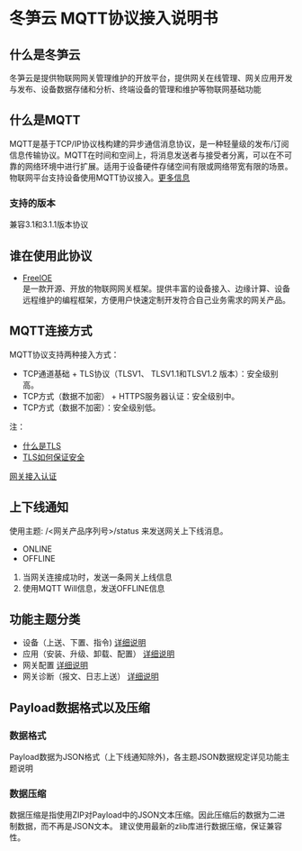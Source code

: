 # 冬笋云 MQTT协议接入说明书

## 什么是冬笋云

冬笋云是提供物联网网关管理维护的开放平台，提供网关在线管理、网关应用开发与发布、设备数据存储和分析、终端设备的管理和维护等物联网基础功能

## 什么是MQTT

MQTT是基于TCP/IP协议栈构建的异步通信消息协议，是一种轻量级的发布/订阅信息传输协议。MQTT在时间和空间上，将消息发送者与接受者分离，可以在不可靠的网络环境中进行扩展。适用于设备硬件存储空间有限或网络带宽有限的场景。物联网平台支持设备使用MQTT协议接入。[更多信息](https://mqtt.org)

### 支持的版本

兼容3.1和3.1.1版本协议

## 谁在使用此协议

* [FreeIOE](https://freeioe.org)\
    是一款开源、开放的物联网网关框架。提供丰富的设备接入、边缘计算、设备远程维护的编程框架，方便用户快速定制开发符合自己业务需求的网关产品。
  
## MQTT连接方式

MQTT协议支持两种接入方式：

* TCP通道基础 + TLS协议（TLSV1、 TLSV1.1和TLSV1.2 版本）：安全级别高。
* TCP方式（数据不加密） + HTTPS服务器认证：安全级别中。
* TCP方式（数据不加密）：安全级别低。

注：

* [什么是TLS](https://baike.baidu.com/item/TLS)
* [TLS如何保证安全](https://segmentfault.com/a/1190000007075961)
  
[网关接入认证](连接.md)

## 上下线通知

使用主题: /<网关产品序列号>/status 来发送网关上下线消息。

* ONLINE
* OFFLINE

1. 当网关连接成功时，发送一条网关上线信息
2. 使用MQTT Will信息，发送OFFLINE信息

## 功能主题分类

* 设备（上送、下置、指令) [详细说明](设备.md)
* 应用（安装、升级、卸载、配置） [详细说明](应用.md)
* 网关配置 [详细说明](网关配置.md)
* 网关诊断（报文、日志上送） [详细说明](网关诊断.md)

## Payload数据格式以及压缩

### 数据格式

Payload数据为JSON格式（上下线通知除外)，各主题JSON数据规定详见功能主题说明

### 数据压缩

数据压缩是指使用ZIP对Payload中的JSON文本压缩。因此压缩后的数据为二进制数据，而不再是JSON文本。 建议使用最新的zlib库进行数据压缩，保证兼容性。
